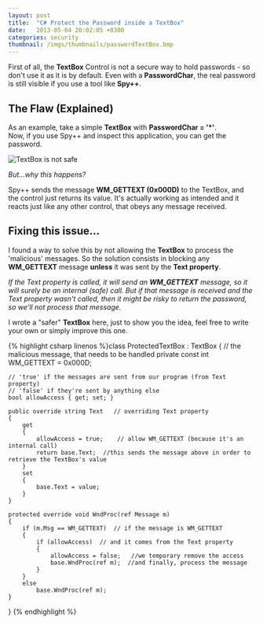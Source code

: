 ```yaml
---
layout: post
title:  "C# Protect the Password inside a TextBox"
date:   2013-05-04 20:02:05 +0300
categories: security
thumbnail: /imgs/thumbnails/passwordTextBox.bmp
---
```


First of all, the **TextBox** Control is not a secure way to hold passwords - so don't use it as it is by default. Even with a **PasswordChar**, the real password is still visible if you use a tool like **Spy++**.  

## The Flaw (Explained)

As an example, take a simple **TextBox** with **PasswordChar = '*'**.  
Now, if you use Spy++ and inspect this application, you can get the password.

![TextBox is not safe](http://oi39.tinypic.com/4fy2ol.jpg)

_But...why this happens?_

Spy++ sends the message **WM_GETTEXT (0x000D)** to the TextBox, and the control just returns its value. It's actually working as intended and it reacts just like any other control, that obeys any message received.

## Fixing this issue...

I found a way to solve this by not allowing the **TextBox** to process the 'malicious' messages. So the solution consists in blocking any **WM_GETTEXT** message **unless** it was sent by the **Text property**.

_If the Text property is called, it will send an **WM_GETTEXT** message, so it will surely be an internal (safe) call. But if that message is received and the Text property wasn't called, then it might be risky to return the password, so we'll not process that message._

I wrote a "safer" **TextBox** here, just to show you the idea, feel free to write your own or simply improve this one.

{% highlight csharp linenos %}class ProtectedTextBox : TextBox
{
    // the malicious message, that needs to be handled
    private const int WM_GETTEXT = 0x000D;

    // 'true' if the messages are sent from our program (from Text property)
    // 'false' if they're sent by anything else 
    bool allowAccess { get; set; }

    public override string Text   // overriding Text property
    {
        get
        {
            allowAccess = true;    // allow WM_GETTEXT (because it's an internal call)
            return base.Text;  //this sends the message above in order to retrieve the TextBox's value
        }
        set
        {
            base.Text = value;
        }
    }

    protected override void WndProc(ref Message m)
    {
        if (m.Msg == WM_GETTEXT)  // if the message is WM_GETTEXT 
        { 
            if (allowAccess)  // and it comes from the Text property
            {
                allowAccess = false;   //we temporary remove the access
                base.WndProc(ref m);  //and finally, process the message
            }
        }
        else
            base.WndProc(ref m);
    }
} {% endhighlight %}